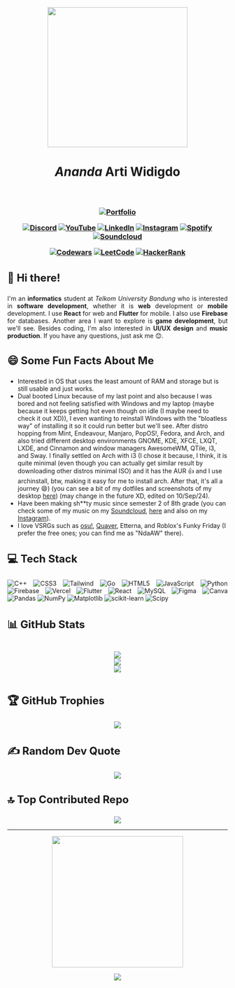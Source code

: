 <div align="center">
<img src="https://github.com/user-attachments/assets/671c2f60-dd8a-4135-9e1f-01037a574195" width="320"/>
</div>
<h3 style="font-size:28px;" align="center"><strong><em>Ananda</em></strong> Arti Widigdo<h3>
<br/>
<div align="center">

[![Portfolio](https://img.shields.io/badge/Portfolio-%23000000.svg?style=for-the-badge&logo=vercel&logoColor=white)](https://portfolio-website-henna-three.vercel.app/)
      </div>
      <div align="center">

[![Discord](https://img.shields.io/badge/Discord-%237289DA.svg?style=for-the-badge&logo=discord&logoColor=white)](https://discord.gg/discordapp.com/users/525228460956844052) 
        [![YouTube](https://img.shields.io/badge/YouTube-%23FF0000.svg?style=for-the-badge&logo=YouTube&logoColor=white)](https://youtube.com/@anandaartiwidigdo2703) 
        [![LinkedIn](https://img.shields.io/badge/LinkedIn-%230077B5.svg?style=for-the-badge&logo=linkedin&logoColor=white)](https://linkedin.com/in/ananda-arti-widigdo)
        [![Instagram](https://img.shields.io/badge/Instagram-%23E4405F.svg?style=for-the-badge&logo=Instagram&logoColor=white)](https://instagram.com/anandaaw17)
        [![Spotify](https://img.shields.io/badge/Spotify-%231ED760.svg?style=for-the-badge&logo=Spotify&logoColor=white)](https://open.spotify.com/user/31b44bpk6rs6ma44htsr5madawfi) 
        [![Soundcloud](https://img.shields.io/badge/Soundcloud-%23FF8800.svg?style=for-the-badge&logo=Soundcloud&logoColor=white)](https://soundcloud.com/ndaaw) 
      </div>
      <div align="center">
      
[![Codewars](https://img.shields.io/badge/Codewars-%23b1361e.svg?style=for-the-badge&logo=codewars&logoColor=white)](https://www.codewars.com/users/ananda17gb)
[![LeetCode](https://img.shields.io/badge/Leetcode-%23282828.svg?style=for-the-badge&logo=leetcode&logoColor=white)](https://leetcode.com/u/user6081XZ/)
[![HackerRank](https://img.shields.io/badge/Hackerrank-%230E141E.svg?style=for-the-badge&logo=hackerrank&logoColor=white)](https://www.hackerrank.com/profile/ananda_widigdo17)
      </div>


<h3 style="font-size:24px;">👋 Hi there!</h3> 
      <div align="justify">
      
I'm an **informatics** student at _Telkom University Bandung_ who is interested in **software development**, whether it is **web** development or **mobile** development. I use **React** for web and **Flutter** for mobile. I also use **Firebase** for databases. Another area I want to explore is **game development**, but we'll see. Besides coding, I'm also interested in **UI/UX design** and **music production**. If you have any questions, just ask me 😊.
      </div>


<h3 style="font-size:24px;">😄 Some Fun Facts About Me</h3>

- Interested in OS that uses the least amount of RAM and storage but is still usable and just works.
- Dual booted Linux because of my last point and also because I was bored and not feeling satisfied with Windows and my laptop (maybe because it keeps getting hot even though on idle (I maybe need to check it out XD)), I even wanting to reinstall Windows with the "bloatless way" of installing it so it could run better but we'll see. After distro hopping from Mint, Endeavour, Manjaro, PopOS!, Fedora, and Arch, and also tried different desktop environments GNOME, KDE, XFCE, LXQT, LXDE, and Cinnamon and window managers AwesomeWM, QTile, i3, and Sway.  I finally settled on Arch with i3 (I chose it because, I think, it is quite minimal (even though you can actually get similar result by downloading other distros minimal ISO) and it has the AUR 👍 and I use archinstall, btw, making it easy for me to install arch. After that, it's all a journey 😄) (you can see a bit of my dotfiles and screenshots of my desktop [here](https://github.com/ananda17gb/MyDotfiles)) (may change in the future XD, edited on 10/Sep/24).
- Have been making sh**ty music since semester 2 of 8th grade (you can check some of my music on my [Soundcloud](https://soundcloud.com/ndaaw), [here](https://anandamusicdisplay.vercel.app/) and also on my [Instagram](https://instagram.com/anandaaw17)).
- I love VSRGs such as [osu!](https://osu.ppy.sh/users/17126049), [Quaver](https://quavergame.com/user/151835), Etterna, and Roblox's Funky Friday (I prefer the free ones; you can find me as "NdaAW" there).

<h3 style="font-size:24px;">💻 Tech Stack</h3>
<div align="justify">

![C++](https://img.shields.io/badge/c++-%2300599C.svg?style=for-the-badge&logo=c%2B%2B&logoColor=white) ![CSS3](https://img.shields.io/badge/css3-%231572B6.svg?style=for-the-badge&logo=css3&logoColor=white) ![Tailwind](https://img.shields.io/badge/tailwind-%2306b6d4.svg?style=for-the-badge&logo=tailwindcss&logoColor=white) ![Go](https://img.shields.io/badge/go-%2300ADD8.svg?style=for-the-badge&logo=go&logoColor=white) ![HTML5](https://img.shields.io/badge/html5-%23E34F26.svg?style=for-the-badge&logo=html5&logoColor=white) ![JavaScript](https://img.shields.io/badge/javascript-%23323330.svg?style=for-the-badge&logo=javascript&logoColor=%23F7DF1E) ![Python](https://img.shields.io/badge/python-3670A0?style=for-the-badge&logo=python&logoColor=ffdd54) ![Firebase](https://img.shields.io/badge/firebase-%23039BE5.svg?style=for-the-badge&logo=firebase) ![Vercel](https://img.shields.io/badge/vercel-%23000000.svg?style=for-the-badge&logo=vercel&logoColor=white) ![Flutter](https://img.shields.io/badge/Flutter-%2302569B.svg?style=for-the-badge&logo=Flutter&logoColor=white) ![React](https://img.shields.io/badge/react-%2320232a.svg?style=for-the-badge&logo=react&logoColor=%2361DAFB) ![MySQL](https://img.shields.io/badge/mysql-4479A1.svg?style=for-the-badge&logo=mysql&logoColor=white) ![Figma](https://img.shields.io/badge/figma-%23F24E1E.svg?style=for-the-badge&logo=figma&logoColor=white) ![Canva](https://img.shields.io/badge/Canva-%2300C4CC.svg?style=for-the-badge&logo=Canva&logoColor=white) ![Pandas](https://img.shields.io/badge/pandas-%23150458.svg?style=for-the-badge&logo=pandas&logoColor=white) ![NumPy](https://img.shields.io/badge/numpy-%23013243.svg?style=for-the-badge&logo=numpy&logoColor=white) ![Matplotlib](https://img.shields.io/badge/Matplotlib-%23ffffff.svg?style=for-the-badge&logo=Matplotlib&logoColor=black) ![scikit-learn](https://img.shields.io/badge/scikit--learn-%23F7931E.svg?style=for-the-badge&logo=scikit-learn&logoColor=white) ![Scipy](https://img.shields.io/badge/SciPy-%230C55A5.svg?style=for-the-badge&logo=scipy&logoColor=white)
</div>

<h3 style="font-size:24px;">📊 GitHub Stats</h3>
<div align="center" style="display: flex;justify-content: center;">

![](https://github-readme-stats.vercel.app/api?username=ananda17gb&theme=gruvbox&hide_border=true&include_all_commits=false&count_private=false) \
  ![](https://github-readme-streak-stats.herokuapp.com/?user=ananda17gb&theme=gruvbox&hide_border=true) \
  ![](https://github-readme-stats.vercel.app/api/top-langs/?username=ananda17gb&theme=gruvbox&hide_border=true&include_all_commits=false&count_private=false&layout=compact)
</div>

<h3 style="font-size:24px;">🏆 GitHub Trophies</h3>
<div align="center">

![](https://github-profile-trophy.vercel.app/?username=ananda17gb&theme=gruvbox&no-frame=true&no-bg=true&margin-w=4)
</div>

<h3 style="font-size:24px;">✍️ Random Dev Quote</h3>
<div align="center">

![](https://quotes-github-readme.vercel.app/api?type=horizontal&theme=gruvbox)
</div>

<h3 style="font-size:24px;">🔝 Top Contributed Repo</h3>
<div align="center">

![](https://github-contributor-stats.vercel.app/api?username=ananda17gb&limit=5&theme=gruvbox&hide_border=true&combine_all_yearly_contributions=true)
</div>

<hr/>
<div align="center">
  <img src="https://gifdb.com/images/high/lonely-spongebob-meme-a86er4dq5rntdzii.gif" width="300"/>

![](https://visitcount.itsvg.in/api?id=ananda17gb&icon=5&color=2)
